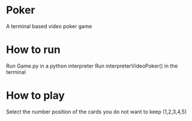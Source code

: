 # Poker
A terminal based video poker game

# How to run
Run Game.py in a python interpreter 
Run interpreterVideoPoker() in the terminal

# How to play
Select the number position of the cards you do not want to keep (1,2,3,4,5)
